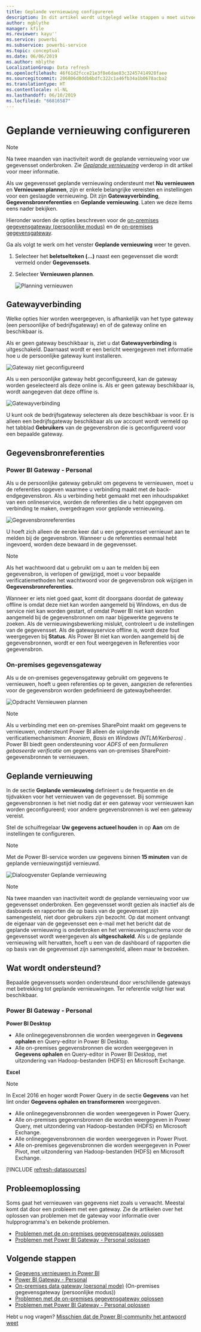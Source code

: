 ```yaml
---
title: Geplande vernieuwing configureren
description: In dit artikel wordt uitgelegd welke stappen u moet uitvoeren om een gateway te selecteren en een geplande vernieuwing te configureren.
author: mgblythe
manager: kfile
ms.reviewer: kayu''
ms.service: powerbi
ms.subservice: powerbi-service
ms.topic: conceptual
ms.date: 06/06/2019
ms.author: mblythe
LocalizationGroup: Data refresh
ms.openlocfilehash: 46f61d2fcce21e3f8e6dae83c32457414928faee
ms.sourcegitcommit: 206806d8ddb6bdfc322c1a46fb34a1b0678acba2
ms.translationtype: HT
ms.contentlocale: nl-NL
ms.lasthandoff: 06/10/2019
ms.locfileid: "66816587"
---
```

# <a name="configure-scheduled-refresh"></a>Geplande vernieuwing configureren

>[!NOTE]
>Na twee maanden van inactiviteit wordt de geplande vernieuwing voor uw gegevensset onderbroken. Zie [*Geplande vernieuwing*](#scheduled-refresh) verderop in dit artikel voor meer informatie.
>
>

Als uw gegevensset geplande vernieuwing ondersteunt met **Nu vernieuwen** en **Vernieuwen plannen**, zijn er enkele belangrijke vereisten en instellingen voor een geslaagde vernieuwing. Dit zijn **Gatewayverbinding**, **Gegevensbronreferenties** en **Geplande vernieuwing**. Laten we deze items eens nader bekijken.

Hieronder worden de opties beschreven voor de [on-premises gegevensgateway (persoonlijke modus)](service-gateway-personal-mode.md) en de [on-premises gegevensgateway](service-gateway-onprem.md).

Ga als volgt te werk om het venster **Geplande vernieuwing** weer te geven.

1. Selecteer het **beletselteken (...)**  naast een gegevensset die wordt vermeld onder **Gegevenssets**.
2. Selecteer **Vernieuwen plannen**.

    ![Planning vernieuwen](media/refresh-scheduled-refresh/dataset-menu.png)

## <a name="gateway-connection"></a>Gatewayverbinding
Welke opties hier worden weergegeven, is afhankelijk van het type gateway (een persoonlijke of bedrijfsgateway) en of de gateway online en beschikbaar is.

Als er geen gateway beschikbaar is, ziet u dat **Gatewayverbinding** is uitgeschakeld. Daarnaast wordt er een bericht weergegeven met informatie hoe u de persoonlijke gateway kunt installeren.

![Gateway niet geconfigureerd](media/refresh-scheduled-refresh/gateway-not-configured.png)

Als u een persoonlijke gateway hebt geconfigureerd, kan de gateway worden geselecteerd als deze online is. Als er geen gateway beschikbaar is, wordt aangegeven dat deze offline is.

![Gatewayverbinding](media/refresh-scheduled-refresh/gateway-connection.png)

U kunt ook de bedrijfsgateway selecteren als deze beschikbaar is voor. Er is alleen een bedrijfsgateway beschikbaar als uw account wordt vermeld op het tabblad **Gebruikers** van de gegevensbron die is geconfigureerd voor een bepaalde gateway.

## <a name="data-source-credentials"></a>Gegevensbronreferenties
### <a name="power-bi-gateway---personal"></a>Power BI Gateway - Personal
Als u de persoonlijke gateway gebruikt om gegevens te vernieuwen, moet u de referenties opgeven waarmee u verbinding maakt met de back-endgegevensbron. Als u verbinding hebt gemaakt met een inhoudspakket van een onlineservice, worden de referenties die u hebt opgegeven om verbinding te maken, overgedragen voor geplande vernieuwing.

![Gegevensbronreferenties](media/refresh-scheduled-refresh/data-source-credentials-pgw.png)

U hoeft zich alleen de eerste keer dat u een gegevensset vernieuwt aan te melden bij de gegevensbron. Wanneer u de referenties eenmaal hebt ingevoerd, worden deze bewaard in de gegevensset.

> [!NOTE]
> Als het wachtwoord dat u gebruikt om u aan te melden bij een gegevensbron, is verlopen of gewijzigd, moet u voor bepaalde verificatiemethoden het wachtwoord voor de gegevensbron ook wijzigen in **Gegevensbronreferenties**.
>
>

Wanneer er iets niet goed gaat, komt dit doorgaans doordat de gateway offline is omdat deze niet kan worden aangemeld bij Windows, en dus de service niet kan worden gestart, of omdat Power BI niet kan worden aangemeld bij de gegevensbronnen om naar bijgewerkte gegevens te zoeken. Als de vernieuwingsbewerking mislukt, controleert u de instellingen van de gegevensset. Als de gatewayservice offline is, wordt deze fout weergegeven bij **Status**. Als Power BI niet kan worden aangemeld bij de gegevensbronnen, wordt er een fout weergegeven in Referenties voor gegevensbron.

### <a name="on-premises-data-gateway"></a>On-premises gegevensgateway
Als u de on-premises gegevensgateway gebruikt om gegevens te vernieuwen, hoeft u geen referenties op te geven, aangezien de referenties voor de gegevensbron worden gedefinieerd de gatewaybeheerder.

![Opdracht Vernieuwen plannen](media/refresh-scheduled-refresh/data-source-credentials-egw.png)

> [!NOTE]
> Als u verbinding met een on-premises SharePoint maakt om gegevens te vernieuwen, ondersteunt Power BI alleen de volgende verificatiemechanismen: *Anoniem*, *Basis* en *Windows (NTLM/Kerberos)* . Power BI biedt geen ondersteuning voor *ADFS* of een *formulieren gebaseerde verificatie* om gegevens van on-premises SharePoint-gegevensbronnen te vernieuwen.
>
>

## <a name="scheduled-refresh"></a>Geplande vernieuwing
In de sectie **Geplande vernieuwing** definieert u de frequentie en de tijdvakken voor het vernieuwen van de gegevensset. Bij sommige gegevensbronnen is het niet nodig dat er een gateway voor vernieuwen kan worden geconfigureerd; voor andere gegevensbronnen is wel een gateway vereist.

Stel de schuifregelaar **Uw gegevens actueel houden** in op **Aan** om de instellingen te configureren.

> [!NOTE]
> Met de Power BI-service worden uw gegevens binnen **15 minuten** van de geplande vernieuwingstijd vernieuwd.
>
>

![Dialoogvenster Geplande vernieuwing](media/refresh-scheduled-refresh/scheduled-refresh.png)

> [!NOTE]
> Na twee maanden van inactiviteit wordt de geplande vernieuwing voor uw gegevensset onderbroken. Een gegevensset wordt gezien als inactief als de dasboards en rapporten die op basis van de gegevensset zijn samengesteld, niet door gebruikers zijn bezocht. Op dat moment ontvangt de eigenaar van de gegevensset een e-mail met het bericht dat de geplande vernieuwing is onderbroken en het vernieuwingsschema voor de gegevensset wordt weergegeven als **uitgeschakeld**. Als u de geplande vernieuwing wilt hervatten, hoeft u een van de dashboard of rapporten die op basis van de gegevensset zijn samengesteld, alleen maar te bezoeken.
>
>

## <a name="whats-supported"></a>Wat wordt ondersteund?
Bepaalde gegevenssets worden ondersteund door verschillende gateways met betrekking tot geplande vernieuwingen. Ter referentie volgt hier wat beschikbaar.

### <a name="power-bi-gateway---personal"></a>Power BI Gateway - Personal
**Power BI Desktop**

* Alle onlinegegevensbronnen die worden weergegeven in **Gegevens ophalen** en Query-editor in Power BI Desktop.
* Alle on-premises gegevensbronnen die worden weergegeven in **Gegevens ophalen** en Query-editor in Power BI Desktop, met uitzondering van Hadoop-bestanden (HDFS) en Microsoft Exchange.

**Excel**

> [!NOTE]
> In Excel 2016 en hoger wordt Power Query in de sectie **Gegevens** van het lint onder **Gegevens ophalen en transformeren** weergegeven.
>
>

* Alle onlinegegevensbronnen die worden weergegeven in Power Query.
* Alle on-premises gegevensbronnen die worden weergegeven in Power Query, met uitzondering van Hadoop-bestanden (HDFS) en Microsoft Exchange.
* Alle onlinegegevensbronnen die worden weergegeven in Power Pivot.
* Alle on-premises gegevensbronnen die worden weergegeven in Power Pivot, met uitzondering van Hadoop-bestanden (HDFS) en Microsoft Exchange.

<!-- Refresh Data sources-->
[!INCLUDE [refresh-datasources](./includes/refresh-datasources.md)]

## <a name="troubleshooting"></a>Probleemoplossing
Soms gaat het vernieuwen van gegevens niet zoals u verwacht. Meestal komt dat door een probleem met een gateway. Zie de artikelen over het oplossen van problemen met de gateway voor informatie over hulpprogramma's en bekende problemen.

- [Problemen met de on-premises gegevensgateway oplossen](service-gateway-onprem-tshoot.md)
- [Problemen met Power BI Gateway - Personal oplossen](service-admin-troubleshooting-power-bi-personal-gateway.md)

## <a name="next-steps"></a>Volgende stappen
- [Gegevens vernieuwen in Power BI](refresh-data.md)  
- [Power BI Gateway - Personal](service-gateway-personal-mode.md)  
- [On-premises data gateway (personal mode)](service-gateway-onprem.md) (On-premises gegevensgateway (persoonlijke modus))  
- [Problemen met de on-premises gegevensgateway oplossen](service-gateway-onprem-tshoot.md)  
- [Problemen met Power BI Gateway - Personal oplossen](service-admin-troubleshooting-power-bi-personal-gateway.md)  

Hebt u nog vragen? [Misschien dat de Power BI-community het antwoord weet](http://community.powerbi.com/)

